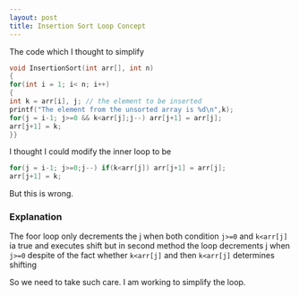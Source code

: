 ```yaml
---
layout: post
title: Insertion Sort Loop Concept
---
```


The code which I thought to simplify

```c
void InsertionSort(int arr[], int n)
{
for(int i = 1; i< n; i++)
{
int k = arr[i], j; // the element to be inserted
printf("The element from the unsorted array is %d\n",k);
for(j = i-1; j>=0 && k<arr[j];j--) arr[j+1] = arr[j];
arr[j+1] = k;
}}
```

I thought I could modify the inner loop to be
```c
for(j = i-1; j>=0;j--) if(k<arr[j]) arr[j+1] = arr[j];
arr[j+1] = k;
```

But this is wrong.

### Explanation

The foor loop only decrements the j when both condition `j>=0` and `k<arr[j]` ia true and executes shift
but in second method the loop decrements j when `j>=0` despite of the fact whether `k<arr[j]` and then  `k<arr[j]` determines shifting

So we need to take such care.
I am working to simplify the loop.
